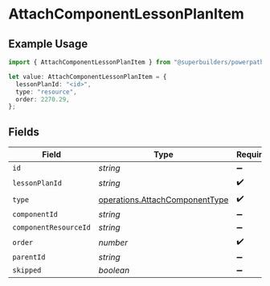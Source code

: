 # AttachComponentLessonPlanItem

## Example Usage

```typescript
import { AttachComponentLessonPlanItem } from "@superbuilders/powerpath/models/operations";

let value: AttachComponentLessonPlanItem = {
  lessonPlanId: "<id>",
  type: "resource",
  order: 2270.29,
};
```

## Fields

| Field                                                                            | Type                                                                             | Required                                                                         | Description                                                                      |
| -------------------------------------------------------------------------------- | -------------------------------------------------------------------------------- | -------------------------------------------------------------------------------- | -------------------------------------------------------------------------------- |
| `id`                                                                             | *string*                                                                         | :heavy_minus_sign:                                                               | N/A                                                                              |
| `lessonPlanId`                                                                   | *string*                                                                         | :heavy_check_mark:                                                               | N/A                                                                              |
| `type`                                                                           | [operations.AttachComponentType](../../models/operations/attachcomponenttype.md) | :heavy_check_mark:                                                               | N/A                                                                              |
| `componentId`                                                                    | *string*                                                                         | :heavy_minus_sign:                                                               | N/A                                                                              |
| `componentResourceId`                                                            | *string*                                                                         | :heavy_minus_sign:                                                               | N/A                                                                              |
| `order`                                                                          | *number*                                                                         | :heavy_check_mark:                                                               | N/A                                                                              |
| `parentId`                                                                       | *string*                                                                         | :heavy_minus_sign:                                                               | N/A                                                                              |
| `skipped`                                                                        | *boolean*                                                                        | :heavy_minus_sign:                                                               | N/A                                                                              |